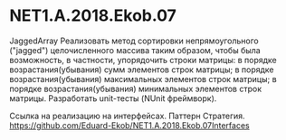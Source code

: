 # NET1.A.2018.Ekob.07
JaggedArray 
Реализовать метод сортировки непрямоугольного ("jagged") целочисленного массива таким образом, чтобы была возможность, в частности, упорядочить строки матрицы:
в порядке возрастания(убывания) сумм элементов строк матрицы;
в порядке возрастания(убывания) максимальных элементов строк матрицы;
в порядке возрастания(убывания) минимальных элементов строк матрицы.
Разработать unit-тесты (NUnit фреймворк).

Ссылка на реализацию на интерфейсах. Паттерн Стратегия.
https://github.com/Eduard-Ekob/NET1.A.2018.Ekob.07Interfaces

